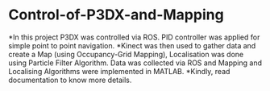 # Control-of-P3DX-and-Mapping
*In this project P3DX was controlled via ROS. PID controller was applied for simple point to point navigation.
*Kinect was then used to gather data and create a Map (using Occupancy-Grid Mapping), Localisation was done using Particle Filter Algorithm. Data was collected via ROS and Mapping and Localising Algorithms were implemented in MATLAB.
*Kindly, read documentation to know more details.
